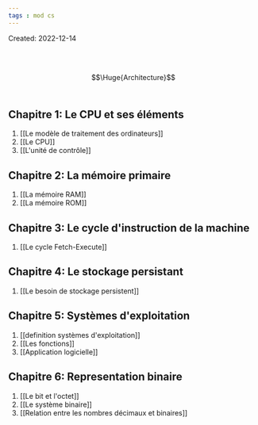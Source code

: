 ```yaml
---
tags : mod cs
---
```

Created: 2022-12-14

<br/>
<br/>

$$\Huge{Architecture}$$
<br/>

## **Chapitre 1:** Le CPU et ses éléments
1. [[Le modèle de traitement des ordinateurs]] 
2. [[Le CPU]] 
3. [[L'unité de contrôle]] 

## **Chapitre 2:**  La mémoire primaire
1. [[La mémoire RAM]] 
2. [[La mémoire ROM]] 


## **Chapitre 3:** Le cycle d'instruction de la machine  
1. [[Le cycle Fetch-Execute]] 

## **Chapitre 4:** Le stockage persistant
1. [[Le besoin de stockage persistent]] 

## **Chapitre 5:** Systèmes d'exploitation
1. [[definition systèmes d'exploitation]] 
2. [[Les fonctions]] 
3. [[Application logicielle]] 

## **Chapitre 6:** Representation binaire
1. [[Le bit et l'octet]] 
2. [[Le système binaire]] 
3. [[Relation entre les nombres décimaux et binaires]]  